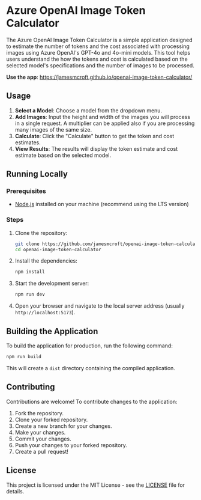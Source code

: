 # Azure OpenAI Image Token Calculator

The Azure OpenAI Image Token Calculator is a simple application designed to estimate the number of tokens and the cost associated with processing images using Azure OpenAI's GPT-4o and 4o-mini models. This tool helps users understand the how the tokens and cost is calculated based on the selected model's specifications and the number of images to be processed.

**Use the app**: https://jamesmcroft.github.io/openai-image-token-calculator/

## Usage

1. **Select a Model**: Choose a model from the dropdown menu.
1. **Add Images**: Input the height and width of the images you will process in a single request. A multiplier can be applied also if you are processing many images of the same size.
1. **Calculate**: Click the "Calculate" button to get the token and cost estimates.
1. **View Results**: The results will display the token estimate and cost estimate based on the selected model.

## Running Locally

### Prerequisites

- [Node.js](https://nodejs.org/en/download/) installed on your machine (recommend using the LTS version)

### Steps

1. Clone the repository:

   ```bash
   git clone https://github.com/jamesmcroft/openai-image-token-calculator.git
   cd openai-image-token-calculator
   ```

2. Install the dependencies:

   ```bash
   npm install
   ```

3. Start the development server:

   ```bash
   npm run dev
   ```

4. Open your browser and navigate to the local server address (usually `http://localhost:5173`).

## Building the Application

To build the application for production, run the following command:

```bash
npm run build
```

This will create a `dist` directory containing the compiled application.

## Contributing

Contributions are welcome! To contribute changes to the application:

1. Fork the repository.
2. Clone your forked repository.
3. Create a new branch for your changes.
4. Make your changes.
5. Commit your changes.
6. Push your changes to your forked repository.
7. Create a pull request!

## License

This project is licensed under the MIT License - see the [LICENSE](LICENSE) file for details.
